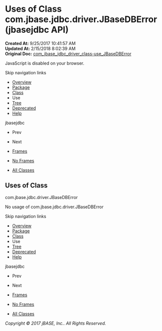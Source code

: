 # Uses of Class com.jbase.jdbc.driver.JBaseDBError (jbasejdbc   API)

**Created At:** 9/25/2017 10:41:57 AM  
**Updated At:** 2/15/2018 8:02:39 AM  
**Original Doc:** [com_jbase_jdbc_driver_class-use_JBaseDBError](https://docs.jbase.com/39231-class-use/com_jbase_jdbc_driver_class-use_JBaseDBError)  

<!--<br>    try {<br>        if (location.href.indexOf('is-external=true') == -1) {<br>            parent.document.title="Uses of Class com.jbase.jdbc.driver.JBaseDBError (jbasejdbc   API)";<br>        }<br>    }<br>    catch(err) {<br>    }<br>//-->
JavaScript is disabled on your browser.

Skip navigation links

- [Overview](../../../../../overview-summary.html)
- [Package](./../../com.jbase.jdbc.driver-%28jbasejdbc---api%29)
- [Class](./../../jbasedberror-%28jbasejdbc---api%29 "class in com.jbase.jdbc.driver")
- Use
- [Tree](./../../com.jbase.jdbc.driver-class-hierarchy-%28jbasejdbc---api%29)
- [Deprecated](../../../../../deprecated-list.html)
- [Help](../../../../../help-doc.html)


jbasejdbc <br>

- Prev
- Next


- [Frames](./.)
- [No Frames](./.)


- [All Classes](../../../../../allclasses-noframe.html)


<!--<br>  allClassesLink = document.getElementById("allclasses\_navbar\_top");<br>  if(window==top) {<br>    allClassesLink.style.display = "block";<br>  }<br>  else {<br>    allClassesLink.style.display = "none";<br>  }<br>  //-->

## Uses of Class
com.jbase.jdbc.driver.JBaseDBError

No usage of com.jbase.jdbc.driver.JBaseDBError

Skip navigation links

- [Overview](../../../../../overview-summary.html)
- [Package](./../../com.jbase.jdbc.driver-%28jbasejdbc---api%29)
- [Class](./../../jbasedberror-%28jbasejdbc---api%29 "class in com.jbase.jdbc.driver")
- Use
- [Tree](./../../com.jbase.jdbc.driver-class-hierarchy-%28jbasejdbc---api%29)
- [Deprecated](../../../../../deprecated-list.html)
- [Help](../../../../../help-doc.html)


jbasejdbc <br>

- Prev
- Next


- [Frames](./.)
- [No Frames](./.)


- [All Classes](../../../../../allclasses-noframe.html)


<!--<br>  allClassesLink = document.getElementById("allclasses\_navbar\_bottom");<br>  if(window==top) {<br>    allClassesLink.style.display = "block";<br>  }<br>  else {<br>    allClassesLink.style.display = "none";<br>  }<br>  //-->

*Copyright © 2017 jBASE, Inc.. All Rights Reserved.*
